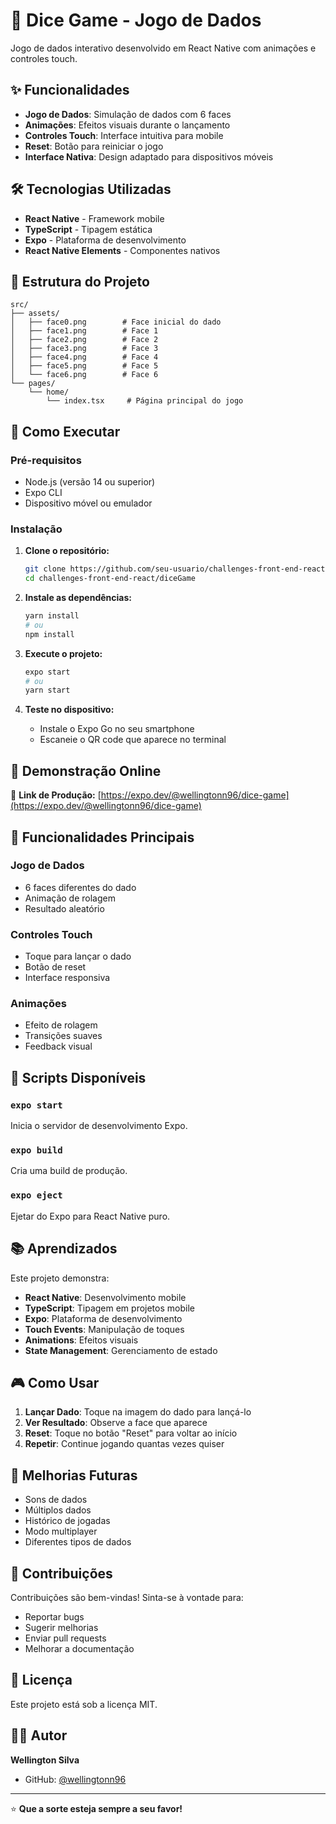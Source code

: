# 🎲 Dice Game - Jogo de Dados

Jogo de dados interativo desenvolvido em React Native com animações e controles touch.

## ✨ Funcionalidades

- **Jogo de Dados**: Simulação de dados com 6 faces
- **Animações**: Efeitos visuais durante o lançamento
- **Controles Touch**: Interface intuitiva para mobile
- **Reset**: Botão para reiniciar o jogo
- **Interface Nativa**: Design adaptado para dispositivos móveis

## 🛠️ Tecnologias Utilizadas

- **React Native** - Framework mobile
- **TypeScript** - Tipagem estática
- **Expo** - Plataforma de desenvolvimento
- **React Native Elements** - Componentes nativos

## 📁 Estrutura do Projeto

```
src/
├── assets/
│   ├── face0.png        # Face inicial do dado
│   ├── face1.png        # Face 1
│   ├── face2.png        # Face 2
│   ├── face3.png        # Face 3
│   ├── face4.png        # Face 4
│   ├── face5.png        # Face 5
│   └── face6.png        # Face 6
└── pages/
    └── home/
        └── index.tsx     # Página principal do jogo
```

## 🚀 Como Executar

### Pré-requisitos

- Node.js (versão 14 ou superior)
- Expo CLI
- Dispositivo móvel ou emulador

### Instalação

1. **Clone o repositório:**
   ```bash
   git clone https://github.com/seu-usuario/challenges-front-end-react.git
   cd challenges-front-end-react/diceGame
   ```

2. **Instale as dependências:**
   ```bash
   yarn install
   # ou
   npm install
   ```

3. **Execute o projeto:**
   ```bash
   expo start
   # ou
   yarn start
   ```

4. **Teste no dispositivo:**
   - Instale o Expo Go no seu smartphone
   - Escaneie o QR code que aparece no terminal

## 📱 Demonstração Online

🔗 **Link de Produção:** [https://expo.dev/@wellingtonn96/dice-game](https://expo.dev/@wellingtonn96/dice-game)

## 🎯 Funcionalidades Principais

### Jogo de Dados
- 6 faces diferentes do dado
- Animação de rolagem
- Resultado aleatório

### Controles Touch
- Toque para lançar o dado
- Botão de reset
- Interface responsiva

### Animações
- Efeito de rolagem
- Transições suaves
- Feedback visual

## 🔧 Scripts Disponíveis

### `expo start`
Inicia o servidor de desenvolvimento Expo.

### `expo build`
Cria uma build de produção.

### `expo eject`
Ejetar do Expo para React Native puro.

## 📚 Aprendizados

Este projeto demonstra:
- **React Native**: Desenvolvimento mobile
- **TypeScript**: Tipagem em projetos mobile
- **Expo**: Plataforma de desenvolvimento
- **Touch Events**: Manipulação de toques
- **Animations**: Efeitos visuais
- **State Management**: Gerenciamento de estado

## 🎮 Como Usar

1. **Lançar Dado**: Toque na imagem do dado para lançá-lo
2. **Ver Resultado**: Observe a face que aparece
3. **Reset**: Toque no botão "Reset" para voltar ao início
4. **Repetir**: Continue jogando quantas vezes quiser

## 🔮 Melhorias Futuras

- Sons de dados
- Múltiplos dados
- Histórico de jogadas
- Modo multiplayer
- Diferentes tipos de dados

## 🤝 Contribuições

Contribuições são bem-vindas! Sinta-se à vontade para:

- Reportar bugs
- Sugerir melhorias
- Enviar pull requests
- Melhorar a documentação

## 📄 Licença

Este projeto está sob a licença MIT.

## 👨‍💻 Autor

**Wellington Silva**
- GitHub: [@wellingtonn96](https://github.com/wellingtonn96)

---

⭐ **Que a sorte esteja sempre a seu favor!** 